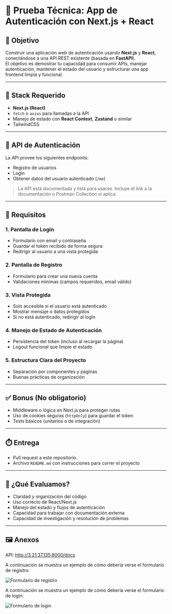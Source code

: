 # 🧪 Prueba Técnica: App de Autenticación con Next.js + React

## 📝 Objetivo

Construir una aplicación web de autenticación usando **Next.js** y **React**, conectándose a una API REST existente (basada en **FastAPI**).  
El objetivo es demostrar tu capacidad para consumir APIs, manejar autenticación, mantener el estado del usuario y estructurar una app frontend limpia y funcional.

---

## 🧰 Stack Requerido

- **Next.js (React)**
- `fetch` o `axios` para llamadas a la API
- Manejo de estado con **React Context**, **Zustand** o similar
- TailwindCSS

---

## 🔐 API de Autenticación

La API provee los siguientes endpoints:

- Registro de usuarios
- Login
- Obtener datos del usuario autenticado (`/me`)

> La API está documentada y lista para usarse. Incluye el link a la documentación o Postman Collection si aplica.

---

## 📌 Requisitos

### 1. Pantalla de Login
- Formulario con email y contraseña
- Guardar el token recibido de forma segura
- Redirigir al usuario a una vista protegida

### 2. Pantalla de Registro
- Formulario para crear una nueva cuenta
- Validaciones mínimas (campos requeridos, email válido)

### 3. Vista Protegida
- Solo accesible si el usuario está autenticado
- Mostrar mensaje o datos protegidos
- Si no está autenticado, redirigir al login

### 4. Manejo de Estado de Autenticación
- Persistencia del token (incluso al recargar la página)
- Logout funcional que limpie el estado

### 5. Estructura Clara del Proyecto
- Separación por componentes y páginas
- Buenas prácticas de organización

---

## ✅ Bonus (No obligatorio)

- Middleware o lógica en Next.js para proteger rutas
- Uso de cookies seguras (`httpOnly`) para guardar el token
- Tests básicos (unitarios o de integración)

---

## ⏱️ Entrega

- Pull request a este repositorio.
- Archivo `README.md` con instrucciones para correr el proyecto

---

## 🧠 ¿Qué Evaluamos?

- Claridad y organización del código
- Uso correcto de React/Next.js
- Manejo del estado y flujos de autenticación 
- Capacidad para trabajar con documentación externa
- Capacidad de investigación y resolución de problemas
---

## 🖼️ Anexos

API: http://3.21.37.135:8000/docs

A continuación se muestra un ejemplo de cómo debería verse el formulario de registro:

![Formulario de registro]([https://pruebatecnica-gruporq-frontend.s3.us-east-2.amazonaws.com/registro.jpg](https://pruebatecnica-gruporq-frontend.s3.us-east-2.amazonaws.com/registro.jpg))

A continuación se muestra un ejemplo de cómo debería verse el formulario de login:

![Formulario de login]([https://pruebatecnica-gruporq-frontend.s3.us-east-2.amazonaws.com/registro.jpg](https://pruebatecnica-gruporq-frontend.s3.us-east-2.amazonaws.com/login.png))
